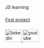 <p align="left">JS learning</p>

###
<a href="https://tbuchburchak.netlify.app/">First project</a>
###

<div align="left">
  <a href="https://www.linkedin.com/in/ulug-bek-tojimakhammatov-8434b125a/" target="_blank">
    <img src="https://raw.githubusercontent.com/maurodesouza/profile-readme-generator/master/src/assets/icons/social/linkedin/default.svg" width="52" height="40" alt="linkedin logo"  />
  </a>
  <a href="https://www.youtube.com/channel/UCv6XF-GPbKPoGWraZJptVmg" target="_blank">
    <img src="https://raw.githubusercontent.com/maurodesouza/profile-readme-generator/master/src/assets/icons/social/youtube/default.svg" width="52" height="40" alt="youtube logo"  />
  </a>
</div>

###